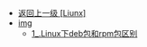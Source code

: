 - [返回上一级 [Liunx]](page/后端/Liunx/)
- [img](page/后端/Liunx/img/)
  - [1_.Linux下deb包和rpm包区别](page/后端/Liunx/img/1_.Linux下deb包和rpm包区别/)

